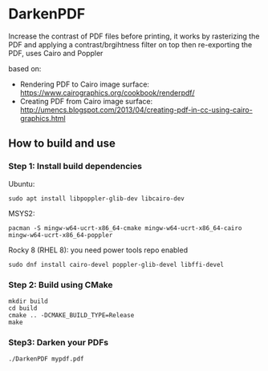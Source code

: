 # DarkenPDF
Increase the contrast of PDF files before printing,
it works by rasterizing the PDF and applying a contrast/brgihtness filter on top then re-exporting the PDF,
uses Cairo and Poppler

based on:  
* Rendering PDF to Cairo image surface: https://www.cairographics.org/cookbook/renderpdf/  
* Creating PDF from Cairo image surface: http://umencs.blogspot.com/2013/04/creating-pdf-in-cc-using-cairo-graphics.html

## How to build and use

### Step 1: Install build dependencies
Ubuntu:
```
sudo apt install libpoppler-glib-dev libcairo-dev
```
MSYS2:
```
pacman -S mingw-w64-ucrt-x86_64-cmake mingw-w64-ucrt-x86_64-cairo mingw-w64-ucrt-x86_64-poppler
```
Rocky 8 (RHEL 8):
you need power tools repo enabled
```
sudo dnf install cairo-devel poppler-glib-devel libffi-devel
```

### Step 2: Build using CMake
```
mkdir build
cd build
cmake .. -DCMAKE_BUILD_TYPE=Release
make
```

### Step3: Darken your PDFs
```
./DarkenPDF mypdf.pdf
```
